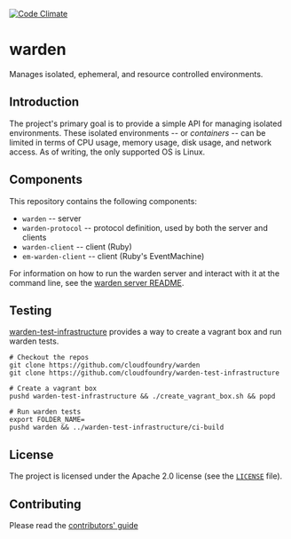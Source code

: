 [![Code Climate](https://codeclimate.com/github/cloudfoundry/warden.png)](https://codeclimate.com/github/cloudfoundry/warden)

# warden

Manages isolated, ephemeral, and resource controlled environments.

## Introduction

The project's primary goal is to provide a simple API for managing
isolated environments. These isolated environments -- or _containers_ --
can be limited in terms of CPU usage, memory usage, disk usage, and
network access. As of writing, the only supported OS is Linux.

## Components

This repository contains the following components:

* `warden` -- server
* `warden-protocol` -- protocol definition, used by both the server and clients
* `warden-client` -- client (Ruby)
* `em-warden-client` -- client (Ruby's EventMachine)

For information on how to run the warden server and interact with it
at the command line, see the [warden server README](warden/README.md).

## Testing

[warden-test-infrastructure](https://github.com/cloudfoundry/warden-test-infrastructure) provides a way to create a vagrant box and run warden tests.

```
# Checkout the repos
git clone https://github.com/cloudfoundry/warden
git clone https://github.com/cloudfoundry/warden-test-infrastructure

# Create a vagrant box
pushd warden-test-infrastructure && ./create_vagrant_box.sh && popd

# Run warden tests
export FOLDER_NAME=
pushd warden && ../warden-test-infrastructure/ci-build
```

## License

The project is licensed under the Apache 2.0 license (see the
[`LICENSE`][license] file).

[license]: /LICENSE

## Contributing

Please read the [contributors' guide](https://github.com/cloudfoundry/warden/blob/master/CONTRIBUTING.md)

